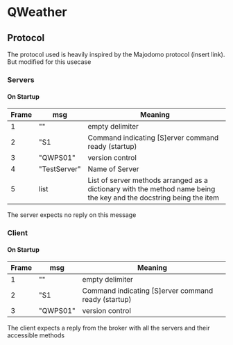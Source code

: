 # QWeather

## Protocol
The protocol used is heavily inspired by the Majodomo protocol (insert link). But modified for this usecase
### Servers
#### On Startup
Frame | msg | Meaning
--- | --- | ---
1 | "" | empty delimiter
2 | "S1| Command indicating [S]erver command ready (startup)
3 | "QWPS01"| version control
4 | "TestServer" | Name of Server
5 | list | List of server methods arranged as a dictionary with the method name being the key and the docstring being the item
The server expects no reply on this message

### Client
#### On Startup
Frame | msg | Meaning
--- | --- | ---
1 | "" | empty delimiter
2 | "S1| Command indicating [S]erver command ready (startup)
3 | "QWPS01"| version control

The client expects a reply from the broker with all the servers and their accessible methods


